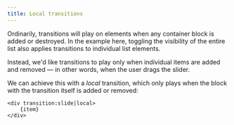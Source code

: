 ```yaml
---
title: Local transitions
---
```


Ordinarily, transitions will play on elements when any container block is added or destroyed. In the example here, toggling the visibility of the entire list also applies transitions to individual list elements.

Instead, we'd like transitions to play only when individual items are added and removed — in other words, when the user drags the slider.

We can achieve this with a _local_ transition, which only plays when the block with the transition itself is added or removed:

```svelte
<div transition:slide|local>
	{item}
</div>
```
